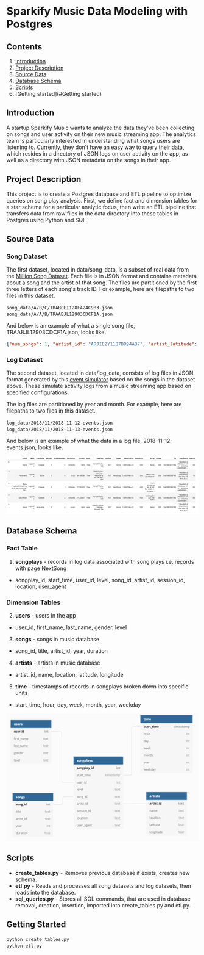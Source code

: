 # Sparkify Music Data Modeling with Postgres

## Contents

1. [Introduction](#Introduction)
2. [Project Description](#motivation)
3. [Source Data](#Datasets)
4. [Database Schema](#Schema)
5. [Scripts](#Scripts)
6. [Getting started](#Getting started)

## Introduction<a name="installation"></a>

A startup Sparkify Music wants to analyze the data they've been collecting on songs and user activity on their new music streaming app. The analytics team is particularly interested in understanding what songs users are listening to. Currently, they don't have an easy way to query their data, which resides in a directory of JSON logs on user activity on the app, as well as a directory with JSON metadata on the songs in their app.

## Project Description<a name="motivation"></a>

This project is to create a Postgres database and ETL pipeline to optimize queries on song play analysis. First, we define fact and dimension tables for a star schema for a particular analytic focus, then write an ETL pipeline that transfers data from raw files in the data directory into these tables in Postgres using Python and SQL

## Source Data <a name="Datasets"></a>

### Song Dataset

The first dataset, located in data/song_data, is a subset of real data from the [Million Song Dataset](http://millionsongdataset.com/). Each file is in JSON format and contains metadata about a song and the artist of that song. The files are partitioned by the first three letters of each song's track ID. For example, here are filepaths to two files in this dataset.

`song_data/A/B/C/TRABCEI128F424C983.json`</br>
`song_data/A/A/B/TRAABJL12903CDCF1A.json`

And below is an example of what a single song file, TRAABJL12903CDCF1A.json, looks like.

```json
{"num_songs": 1, "artist_id": "ARJIE2Y1187B994AB7", "artist_latitude": null, "artist_longitude": null, "artist_location": "", "artist_name": "Line Renaud", "song_id": "SOUPIRU12A6D4FA1E1", "title": "Der Kleine Dompfaff", "duration": 152.92036, "year": 0}
```

### Log Dataset

The second dataset, located in data/log_data, consists of log files in JSON format generated by this [event simulator](https://github.com/Interana/eventsim) based on the songs in the dataset above. These simulate activity logs from a music streaming app based on specified configurations.

The log files are partitioned by year and month. For example, here are filepaths to two files in this dataset.

`log_data/2018/11/2018-11-12-events.json`</br>
`log_data/2018/11/2018-11-13-events.json`



And below is an example of what the data in a log file, 2018-11-12-events.json, looks like.

![log-data](log-data.png)

## Database Schema <a name="Schema"></a>

### Fact Table
1. **songplays** - records in log data associated with song plays i.e. records with page NextSong
- songplay_id, start_time, user_id, level, song_id, artist_id, session_id, location, user_agent

### Dimension Tables
2. **users** - users in the app
- user_id, first_name, last_name, gender, level
3. **songs** - songs in music database
- song_id, title, artist_id, year, duration
4. **artists** - artists in music database
- artist_id, name, location, latitude, longitude
5. **time** - timestamps of records in songplays broken down into specific units
- start_time, hour, day, week, month, year, weekday

![schema](schema.png)

## Scripts <a name="Scripts"></a>

- **create_tables.py** - Removes previous database if exists, creates new schema.
- **etl.py** - Reads and processes all song datasets and log datasets, then loads into the database.
- **sql_queries.py** - Stores all SQL commands, that are used in database removal, creation, insertion, imported into create_tables.py and etl.py.

## Getting Started <a name="Getting Started"></a>

`python create_tables.py`</br>
`python etl.py`

